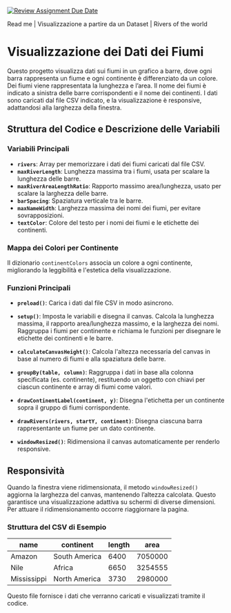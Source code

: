 [![Review Assignment Due Date](https://classroom.github.com/assets/deadline-readme-button-22041afd0340ce965d47ae6ef1cefeee28c7c493a6346c4f15d667ab976d596c.svg)](https://classroom.github.com/a/rKbf-r4Q)

Read me | Visualizzazione a partire da un Dataset | Rivers of the world

# Visualizzazione dei Dati dei Fiumi

Questo progetto visualizza dati sui fiumi in un grafico a barre, dove ogni barra rappresenta un fiume e ogni continente è differenziato da un colore. Dei fiumi viene rappresentata la lunghezza e l’area. Il nome dei fiumi è indicato a sinistra delle barre corrispondenti e il nome dei continenti. I dati sono caricati dal file CSV indicato, e la visualizzazione è responsive, adattandosi alla larghezza della finestra.

## Struttura del Codice e Descrizione delle Variabili

### Variabili Principali

- **`rivers`**: Array per memorizzare i dati dei fiumi caricati dal file CSV.
- **`maxRiverLength`**: Lunghezza massima tra i fiumi, usata per scalare la lunghezza delle barre.
- **`maxRiverAreaLengthRatio`**: Rapporto massimo area/lunghezza, usato per scalare la larghezza delle barre.
- **`barSpacing`**: Spaziatura verticale tra le barre.
- **`maxNameWidth`**: Larghezza massima dei nomi dei fiumi, per evitare sovrapposizioni.
- **`textColor`**: Colore del testo per i nomi dei fiumi e le etichette dei continenti.

### Mappa dei Colori per Continente

Il dizionario `continentColors` associa un colore a ogni continente, migliorando la leggibilità e l'estetica della visualizzazione.

### Funzioni Principali

- **`preload()`**: Carica i dati dal file CSV in modo asincrono.
  
- **`setup()`**: Imposta le variabili e disegna il canvas. Calcola la lunghezza massima, il rapporto area/lunghezza massimo, e la larghezza dei nomi. Raggruppa i fiumi per continente e richiama le funzioni per disegnare le etichette dei continenti e le barre.

- **`calculateCanvasHeight()`**: Calcola l'altezza necessaria del canvas in base al numero di fiumi e alla spaziatura delle barre.

- **`groupBy(table, column)`**: Raggruppa i dati in base alla colonna specificata (es. continente), restituendo un oggetto con chiavi per ciascun continente e array di fiumi come valori.

- **`drawContinentLabel(continent, y)`**: Disegna l'etichetta per un continente sopra il gruppo di fiumi corrispondente.

- **`drawRivers(rivers, startY, continent)`**: Disegna ciascuna barra rappresentante un fiume per un dato continente.

- **`windowResized()`**: Ridimensiona il canvas automaticamente per renderlo responsive.

## Responsività

Quando la finestra viene ridimensionata, il metodo `windowResized()` aggiorna la larghezza del canvas, mantenendo l’altezza calcolata. Questo garantisce una visualizzazione adattiva su schermi di diverse dimensioni. Per attuare il ridimensionamento occorre riaggiornare la pagina.


### Struttura del CSV di Esempio

| name       | continent      | length | area     |
|------------|----------------|--------|----------|
| Amazon     | South America  | 6400   | 7050000  |
| Nile       | Africa         | 6650   | 3254555  |
| Mississippi| North America  | 3730   | 2980000  |

Questo file fornisce i dati che verranno caricati e visualizzati tramite il codice.

